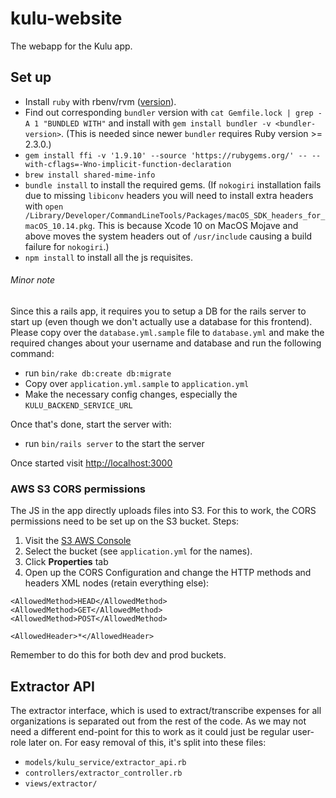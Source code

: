 # kulu-website

The webapp for the Kulu app.

## Set up

+ Install `ruby` with rbenv/rvm ([version](.ruby-version)).
+ Find out corresponding `bundler` version with `cat Gemfile.lock | grep -A 1 "BUNDLED WITH"`
and install with `gem install bundler -v <bundler-version>`. (This is needed since newer `bundler` requires Ruby version >= 2.3.0.)
+ `gem install ffi -v '1.9.10' --source 'https://rubygems.org/' -- --with-cflags=-Wno-implicit-function-declaration`
+ `brew install shared-mime-info`
+ `bundle install` to install the required gems.
(If `nokogiri` installation fails due to missing `libiconv` headers you will need to install extra headers with
`open /Library/Developer/CommandLineTools/Packages/macOS_SDK_headers_for_macOS_10.14.pkg`. This is because Xcode 10 on MacOS Mojave
and above moves the system headers out of `/usr/include` causing a build failure for `nokogiri`.)
+ `npm install` to install all the js requisites.


###### Minor note

Since this a rails app, it requires you to setup a DB for the rails server to start up (even though we don't actually use a database for this frontend).
Please copy over the `database.yml.sample` file to `database.yml` and make the required changes about your username and database and run the following command:
+ run `bin/rake db:create db:migrate`
+ Copy over `application.yml.sample` to `application.yml`
+ Make the necessary config changes, especially the `KULU_BACKEND_SERVICE_URL`

Once that's done, start the server with:

+ run `bin/rails server` to the start the server


Once started visit [http://localhost:3000](http://localhost:3000)

### AWS S3 CORS permissions

The JS in the app directly uploads files into S3. For this to work,
the CORS permissions need to be set up on the S3 bucket. Steps:

1. Visit the
   [S3 AWS Console](https://console.aws.amazon.com/s3/home?region=us-east-1#)
1. Select the bucket (see `application.yml` for the names).
1. Click **Properties** tab
1. Open up the CORS Configuration and change the HTTP methods and
headers XML nodes (retain  everything else):
```
<AllowedMethod>HEAD</AllowedMethod>
<AllowedMethod>GET</AllowedMethod>
<AllowedMethod>POST</AllowedMethod>

<AllowedHeader>*</AllowedHeader>
```

Remember to do this for both dev and prod buckets.

## Extractor API

The extractor interface, which is used to extract/transcribe expenses for all organizations is separated out from the rest of the code.
As we may not need a different end-point for this to work as it could just be regular user-role later on. For easy removal of this, it's split into these files:

* `models/kulu_service/extractor_api.rb`
* `controllers/extractor_controller.rb`
* `views/extractor/`
